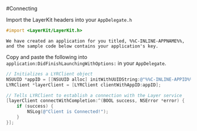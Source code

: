 #Connecting

Import the LayerKit headers into your `AppDelegate.h`

```objectivec
#import <LayerKit/LayerKit.h>
```

```emphasis
We have created an application for you titled, %%C-INLINE-APPNAME%%, and the sample code below contains your application's key.
```

Copy and paste the following into `application:DidFinishLaunchingWithOptions:` in your `AppDelegate`.

```objectivec
// Initializes a LYRClient object
NSUUID *appID = [[NSUUID alloc] initWithUUIDString:@"%%C-INLINE-APPID%%"];
LYRClient *layerClient = [LYRClient clientWithAppID:appID];

// Tells LYRClient to establish a connection with the Layer service
[layerClient connectWithCompletion:^(BOOL success, NSError *error) {
    if (success) {
        NSLog(@"Client is Connected!");
    }
}];
```
